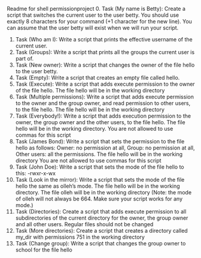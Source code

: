 Readme for shell permissionproject
0. Task (My name is Betty): Create a script that switches the current user to the user betty. You should use exactly 8 characters for your command (+1 character for the new line). You can assume that the user betty will exist when we will run your script.
1. Task (Who am I): Write a script that prints the effective username of the current user.
2. Task (Groups): Write a script that prints all the groups the current user is part of.
3. Task (New owner): Write a script that changes the owner of the file hello to the user betty.
4. Task (Empty): Write a script that creates an empty file called hello.
5. Task (Execute): Write a script that adds execute permission to the owner of the file hello. The file hello will be in the working directory
6. Task (Multiple permissions): Write a script that adds execute permission to the owner and the group owner, and read permission to other users, to the file hello. The file hello will be in the working directory
7. Task (Everybody!): Write a script that adds execution permission to the owner, the group owner and the other users, to the file hello. The file hello will be in the working directory. You are not allowed to use commas for this script
8. Task (James Bond): Write a script that sets the permission to the file hello as follows: Owner: no permission at all, Group: no permission at all, Other users: all the permissions. The file hello will be in the working directory You are not allowed to use commas for this script
9. Task (John Doe): Write a script that sets the mode of the file hello to this: -rwxr-x-wx
10. Task (Look in the mirror): Write a script that sets the mode of the file hello the same as olleh’s mode. The file hello will be in the working directory. The file olleh will be in the working directory (Note: the mode of olleh will not always be 664. Make sure your script works for any mode.)
11. Task (Directories): Create a script that adds execute permission to all subdirectories of the current directory for the owner, the group owner and all other users. Regular files should not be changed
12. Task (More directories): Create a script that creates a directory called my_dir with permissions 751 in the working directory
13. Task (Change group): Write a script that changes the group owner to school for the file hello
